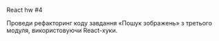 React hw #4

Проведи рефакторинг коду завдання «Пошук зображень» з третього модуля, використовуючи React-хуки.